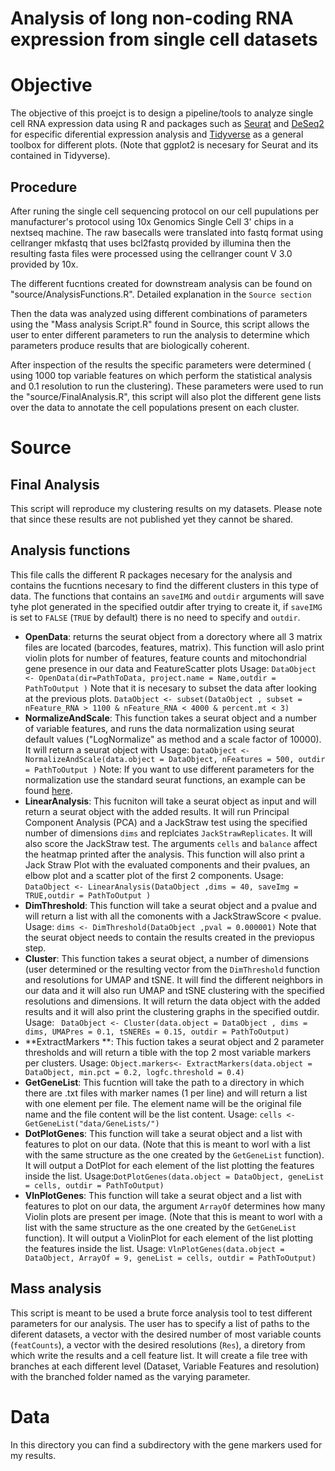 
# Analysis of long non-coding RNA expression from single cell datasets

# Objective
The objective of this proejct is to design a pipeline/tools to analyze single cell RNA expression data using R and packages such as [Seurat](https://satijalab.org/seurat/) and [DeSeq2](https://bioconductor.org/packages/release/bioc/html/DESeq2.html) for especific diferential expression analysis and [Tidyverse](https://www.tidyverse.org/) as a general toolbox for different plots. (Note that ggplot2 is necesary for Seurat and its contained in Tidyverse).
## Procedure
After runing the single cell sequencing protocol on our cell pupulations per manufacturer's protocol using 10x Genomics Single Cell 3' chips in a nextseq machine. The raw basecalls were translated into fastq format using cellranger mkfastq that uses bcl2fastq provided by illumina then the resulting fasta files were processed using the cellranger count V 3.0 provided by 10x.

The different fucntions created for downstream analysis can be found on "source/AnalysisFunctions.R". Detailed explanation in the `Source section`

Then the data was analyzed using different combinations of parameters using the "Mass analysis Script.R" found in Source, this script allows the user to enter different parameters to run the analysis to determine which parameters produce results that are biologically coherent.

After inspection of the results the specific parameters were determined ( using 1000 top variable features on which perform the statistical analysis and 0.1 resolution to run the clustering). These parameters were used to run the "source/FinalAnalysis.R", this script will also plot the different gene lists over the data to annotate the cell populations present on each cluster.

# Source
## Final Analysis
This script will reproduce my clustering results on my datasets. Please note that since these results are not published yet they cannot be shared.
## Analysis functions
This file calls the different R packages necesary for the analysis and contains the fucntions necesary to find the different clusters in this type of data.
The functions that contains an `saveIMG` and `outdir` arguments will save tyhe plot generated in the specified outdir after trying to create it, if `saveIMG` is set to `FALSE` (`TRUE` by default) there is no need to specify and `outdir`.
- **OpenData**: returns the seurat object from a dorectory where all 3 matrix files are located (barcodes, features, matrix). This function will aslo print violin plots for number of features, feature counts and mitochondrial gene presence in our data and FeatureScatter plots 
 Usage: `DataObject <- OpenData(dir=PathToData, project.name = Name,outdir = PathToOutput )`
 Note that it is necesary to subset the data after looking at the previous plots.
 `DataObject <- subset(DataObject , subset = nFeature_RNA > 1100 & nFeature_RNA < 4000 & percent.mt < 3)`
- **NormalizeAndScale**: This function takes a seurat object and a number of variable features, and runs the data normalization using seurat default values ("LogNormalize" as method and a scale factor of 10000). It will return a seurat object with 
Usage: `DataObject <- NormalizeAndScale(data.object = DataObject, nFeatures = 500, outdir = PathToOutput )`
Note: If you want to use different parameters for the normalization use the standard seurat functions, an example can be found [here](https://satijalab.org/seurat/v3.1/pbmc3k_tutorial.html).
- **LinearAnalysis**: This fucniton will take a seurat object as input and will return a seurat object with the added results. It will run Principal Component Analysis (PCA) and a JackStraw test using the specified number of dimensions `dims` and replciates `JackStrawReplicates`. It will also score the JackStraw test. The arguments `cells` and `balance` affect the heatmap printed after the analysis. This function will also print a Jack Straw Plot with the evaluated components and their pvalues, an elbow plot and a scatter plot of the first 2 components.
Usage: `DataObject <- LinearAnalysis(DataObject ,dims = 40, saveImg = TRUE,outdir = PathToOutput )`
- **DimThreshold**: This function will take a seurat object and a pvalue and will return a list with all the comonents with a JackStrawScore < pvalue.
Usage: `dims <- DimThreshold(DataObject ,pval = 0.000001)`
Note that the seurat object needs to contain the results created in the previopus step.
- **Cluster**: This function takes a seurat object, a number of dimensions (user determined or the resulting vector from the `DimThreshold` function and resolutions for UMAP and tSNE. It will find the different neighbors in our data and it will also run UMAP and tSNE clustering with the specified resolutions and dimensions. It will return the data object with the added results and it will also print the clustering graphs in the specified outdir.
Usage: ` DataObject <- Cluster(data.object = DataObject , dims = dims, UMAPres = 0.1, tSNEREs = 0.15, outdir = PathToOutput)`
- **ExtractMarkers **: This fuction takes a seurat object and 2 parameter thresholds and will return a tible with the top 2 most variable markers per clusters.
Usage: `Object.markers<- ExtractMarkers(data.object = DataObject, min.pct = 0.2, logfc.threshold = 0.4)`
- **GetGeneList**: This fucntion will take the path to a directory in which there are .txt files with marker names (1 per line) and will return a list with one element per file. The element name will be the original file name and the file content will be the list content.
Usage: `cells <- GetGeneList("data/GeneLists/")`
- **DotPlotGenes**: This function will take a seurat object and a list with features to plot on our data. (Note that this is meant to worl with a list with the same structure as the one created by the `GetGeneList` function). It will output a DotPlot for each element of the list plotting the features inside the list.
Usage:`DotPlotGenes(data.object = DataObject, geneList = cells, outdir = PathToOutput)`
- **VlnPlotGenes**: This function will take a seurat object and a list with features to plot on our data, the argument `ArrayOf` determines how many Violin plots are present per image. (Note that this is meant to worl with a list with the same structure as the one created by the `GetGeneList` function). It will output a ViolinPlot for each element of the list plotting the features inside the list.
Usage: `VlnPlotGenes(data.object = DataObject, ArrayOf = 9, geneList = cells, outdir = PathToOutput)`

## Mass analysis
This script is meant to be used a brute force analysis tool to test different parameters for our analysis.
The user has to specify a list of paths to the diferent datasets, a vector with the desired number of most variable counts (`featCounts`), a vector with the desired resolutions (`Res`), a diretory from which write the results and a cell feature list.
It will create a file tree with branches at each different level (Dataset, Variable Features and resolution) with the branched folder named as the varying parameter.




# Data

In this directory you can find a subdirectory with the gene markers used for my results.